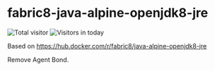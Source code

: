# fabric8-java-alpine-openjdk8-jre

![Total visitor](https://visitor-count-badge.herokuapp.com/total.svg?repo_id=fabric8-java-alpine-openjdk8-jre)
![Visitors in today](https://visitor-count-badge.herokuapp.com/today.svg?repo_id=fabric8-java-alpine-openjdk8-jre)

Based on https://hub.docker.com/r/fabric8/java-alpine-openjdk8-jre

Remove Agent Bond.
